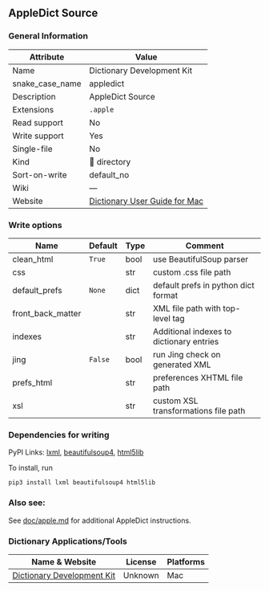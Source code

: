 ## AppleDict Source

### General Information

| Attribute       | Value                                                                                         |
| --------------- | --------------------------------------------------------------------------------------------- |
| Name            | Dictionary Development Kit                                                                    |
| snake_case_name | appledict                                                                                     |
| Description     | AppleDict Source                                                                              |
| Extensions      | `.apple`                                                                                      |
| Read support    | No                                                                                            |
| Write support   | Yes                                                                                           |
| Single-file     | No                                                                                            |
| Kind            | 📁 directory                                                                                   |
| Sort-on-write   | default_no                                                                                    |
| Wiki            | ―                                                                                             |
| Website         | [Dictionary User Guide for Mac](https://support.apple.com/en-gu/guide/dictionary/welcome/mac) |

### Write options

| Name              | Default | Type | Comment                                  |
| ----------------- | ------- | ---- | ---------------------------------------- |
| clean_html        | `True`  | bool | use BeautifulSoup parser                 |
| css               |         | str  | custom .css file path                    |
| default_prefs     | `None`  | dict | default prefs in python dict format      |
| front_back_matter |         | str  | XML file path with top-level tag         |
| indexes           |         | str  | Additional indexes to dictionary entries |
| jing              | `False` | bool | run Jing check on generated XML          |
| prefs_html        |         | str  | preferences XHTML file path              |
| xsl               |         | str  | custom XSL transformations file path     |


### Dependencies for writing

PyPI Links: [lxml](https://pypi.org/project/lxml), [beautifulsoup4](https://pypi.org/project/beautifulsoup4), [html5lib](https://pypi.org/project/html5lib)

To install, run
```
pip3 install lxml beautifulsoup4 html5lib
```

### Also see:

See [doc/apple.md](../apple.md) for additional AppleDict instructions.

### Dictionary Applications/Tools

| Name & Website                                                                              | License | Platforms |
| ------------------------------------------------------------------------------------------- | ------- | --------- |
| [Dictionary Development Kit](https://github.com/SebastianSzturo/Dictionary-Development-Kit) | Unknown | Mac       |
